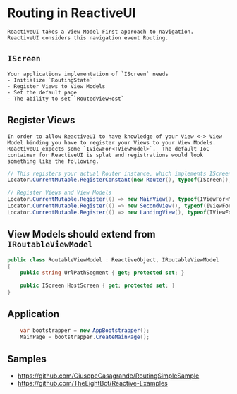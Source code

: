 # Routing in ReactiveUI

    ReactiveUI takes a View Model First approach to navigation.  ReactiveUI considers this navigation event Routing.

## `IScreen`
    Your applications implementation of `IScreen` needs
    - Initialize `RoutingState`
    - Register Views to View Models
    - Set the default page
    - The ability to set `RoutedViewHost`

## Register Views 
    In order to allow ReactiveUI to have knowledge of your View <-> View Model binding you have to register your Views to your View Models.  ReactiveUI expects some `IViewFor<TViewModel>`.  The default IoC container for ReactiveUI is splat and registrations would look something like the following.

``` csharp
// This registers your actual Router instance, which implements IScreen
Locator.CurrentMutable.RegisterConstant(new Router(), typeof(IScreen));

// Register Views and View Models
Locator.CurrentMutable.Register(() => new MainView(), typeof(IViewFor<MainViewModel>));
Locator.CurrentMutable.Register(() => new SecondView(), typeof(IViewFor<SecondViewModel>));
Locator.CurrentMutable.Register(() => new LandingView(), typeof(IViewFor<LandingViewModel>));
```

## View Models should extend from `IRoutableViewModel`
    
```csharp
public class RoutableViewModel : ReactiveObject, IRoutableViewModel 
{
    public string UrlPathSegment { get; protected set; }

    public IScreen HostScreen { get; protected set; }
}
```

## Application

``` csharp
    var bootstrapper = new AppBootstrapper();
    MainPage = bootstrapper.CreateMainPage();
```

## Samples
 - https://github.com/GiusepeCasagrande/RoutingSimpleSample
 - https://github.com/TheEightBot/Reactive-Examples